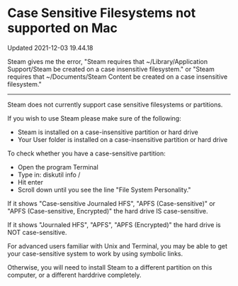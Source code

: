# Case Sensitive Filesystems not supported on Mac
Updated 2021-12-03 19.44.18

Steam gives me the error, "Steam requires that ~/Library/Application Support/Steam be created on a case insensitive filesystem." or "Steam requires that ~/Documents/Steam Content be created on a case insensitive filesystem."  
  

---
  
  
Steam does not currently support case sensitive filesystems or partitions.  
  
If you wish to use Steam please make sure of the following:  
  

* Steam is installed on a case-insensitive partition or hard drive
* Your User folder is installed on a case-insensitive partition or hard drive

  
  
To check whether you have a case-sensitive partition:  
  

* Open the program Terminal
* Type in: diskutil info /
* Hit enter
* Scroll down until you see the line "File System Personality."

  
If it shows "Case-sensitive Journaled HFS", "APFS (Case-sensitive)" or "APFS (Case-sensitive, Encrypted)" the hard drive IS case-sensitive.  
  
If it shows "Journaled HFS", "APFS", "APFS (Encrypted)" the hard drive is NOT case-sensitive.  
  
  
For advanced users familiar with Unix and Terminal, you may be able to get your case-sensitive system to work by using symbolic links.  
  
Otherwise, you will need to install Steam to a different partition on this computer, or a different harddrive completely.